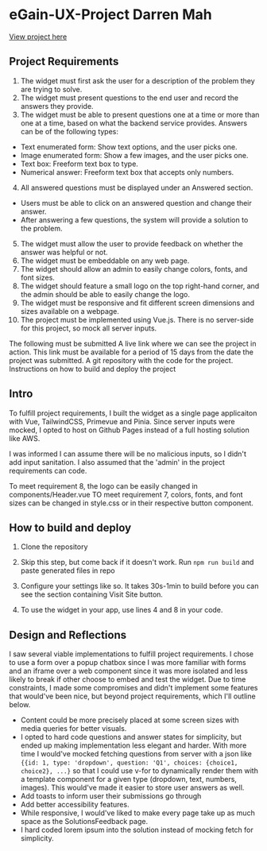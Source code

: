 # eGain-UX-Project Darren Mah

[View project here](https://phlegmmignon.github.io/eGain-UX-Project)

## Project Requirements

1. The widget must first ask the user for a description of the problem they are trying to solve.
2. The widget must present questions to the end user and record the answers they provide.
3. The widget must be able to present questions one at a time or more than one at a time, based on what
   the backend service provides. Answers can be of the following types:

- Text enumerated form: Show text options, and the user picks one.
- Image enumerated form: Show a few images, and the user picks one.
- Text box: Freeform text box to type.
- Numerical answer: Freeform text box that accepts only numbers.

4. All answered questions must be displayed under an Answered section.

- Users must be able to click on an answered question and change their answer.
- After answering a few questions, the system will provide a solution to the problem.

5. The widget must allow the user to provide feedback on whether the answer was helpful or not.
6. The widget must be embeddable on any web page.
7. The widget should allow an admin to easily change colors, fonts, and font sizes.
8. The widget should feature a small logo on the top right-hand corner, and the admin should be able to
   easily change the logo.
9. The widget must be responsive and fit different screen dimensions and sizes available on a webpage.
10. The project must be implemented using Vue.js. There is no server-side for this project, so mock all server
    inputs.

The following must be submitted
A live link where we can see the project in action. This link must be available for a period of 15
days from the date the project was submitted.
A git repository with the code for the project.
Instructions on how to build and deploy the project

## Intro

To fulfill project requirements, I built the widget as a single page applicaiton with Vue, TailwindCSS, Primevue and Pinia. Since server inputs were mocked, I opted to host on Github Pages instead of a full hosting solution like AWS.

I was informed I can assume there will be no malicious inputs, so I didn't add input sanitation. I also assumed that the 'admin' in the project requirements can code.

To meet requirement 8, the logo can be easily changed in components/Header.vue
TO meet requirement 7, colors, fonts, and font sizes can be changed in style.css or in their respective button component.

## How to build and deploy

1. Clone the repository
2. Skip this step, but come back if it doesn't work. Run `npm run build` and paste generated files in repo
3. Configure your settings like so. It takes 30s-1min to build before you can see the section containing Visit Site button.

4. To use the widget in your app, use lines 4 and 8 in your code.

## Design and Reflections

I saw several viable implementations to fulfill project requirements. I chose to use a form over a popup chatbox since I was more familiar with forms and an iframe over a web component since it was more isolated and less likely to break if other choose to embed and test the widget.
Due to time constraints, I made some compromises and didn't implement some features that would've been nice, but beyond project requirements, which I'll outline below.

- Content could be more precisely placed at some screen sizes with media queries for better visuals.
- I opted to hard code questions and answer states for simplicity, but ended up making implementation less elegant and harder. With more time I would've mocked fetching questions from server with a json like `{{id: 1, type: 'dropdown', question: 'Q1', choices: {choice1, choice2}, ...}` so that I could use v-for to dynamically render them with a template component for a given type (dropdown, text, numbers, images). This would've made it easier to store user answers as well.
- Add toasts to inform user their submissions go through
- Add better accessibility features.
- While responsive, I would've liked to make every page take up as much space as the SolutionsFeedback page.
- I hard coded lorem ipsum into the solution instead of mocking fetch for simplicity.
